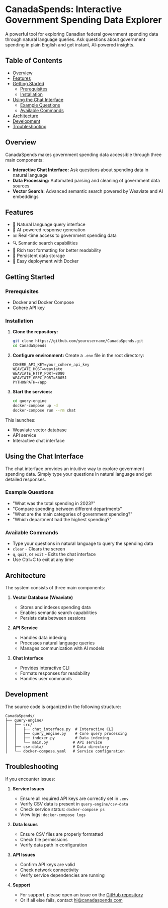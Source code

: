 # CanadaSpends: Interactive Government Spending Data Explorer

A powerful tool for exploring Canadian federal government spending data through natural language queries. Ask questions about government spending in plain English and get instant, AI-powered insights.

## Table of Contents
- [Overview](#overview)
- [Features](#features)
- [Getting Started](#getting-started)
  - [Prerequisites](#prerequisites)
  - [Installation](#installation)
- [Using the Chat Interface](#using-the-chat-interface)
  - [Example Questions](#example-questions)
  - [Available Commands](#available-commands)
- [Architecture](#architecture)
- [Development](#development)
- [Troubleshooting](#troubleshooting)

## Overview

CanadaSpends makes government spending data accessible through three main components:
- **Interactive Chat Interface:** Ask questions about spending data in natural language
- **Data Processing:** Automated parsing and cleaning of government data sources
- **Vector Search:** Advanced semantic search powered by Weaviate and AI embeddings

## Features

- 💬 Natural language query interface
- 🤖 AI-powered response generation
- 📊 Real-time access to government spending data
- 🔍 Semantic search capabilities
- 🎨 Rich text formatting for better readability
- 🔄 Persistent data storage
- 🐳 Easy deployment with Docker

## Getting Started

### Prerequisites

- Docker and Docker Compose
- Cohere API key

### Installation

1. **Clone the repository:**
   ```bash
   git clone https://github.com/yourusername/CanadaSpends.git
   cd CanadaSpends
   ```

2. **Configure environment:**
   Create a `.env` file in the root directory:
   ```env
   COHERE_API_KEY=your_cohere_api_key
   WEAVIATE_HOST=weaviate
   WEAVIATE_HTTP_PORT=8080
   WEAVIATE_GRPC_PORT=50051
   PYTHONPATH=/app
   ```

3. **Start the services:**
   ```bash
   cd query-engine
   docker-compose up -d
   docker-compose run --rm chat
   ```

This launches:
- Weaviate vector database
- API service
- Interactive chat interface

## Using the Chat Interface

The chat interface provides an intuitive way to explore government spending data. Simply type your questions in natural language and get detailed responses.

### Example Questions

- "What was the total spending in 2023?"
- "Compare spending between different departments"
- "What are the main categories of government spending?"
- "Which department had the highest spending?"

### Available Commands

- Type your questions in natural language to query the spending data
- `clear` - Clears the screen
- `q`, `quit`, or `exit` - Exits the chat interface
- Use Ctrl+C to exit at any time

## Architecture

The system consists of three main components:

1. **Vector Database (Weaviate)**
   - Stores and indexes spending data
   - Enables semantic search capabilities
   - Persists data between sessions

2. **API Service**
   - Handles data indexing
   - Processes natural language queries
   - Manages communication with AI models

3. **Chat Interface**
   - Provides interactive CLI
   - Formats responses for readability
   - Handles user commands

## Development

The source code is organized in the following structure:

```
CanadaSpends/
├── query-engine/
│   ├── src/
│   │   ├── chat_interface.py  # Interactive CLI
│   │   ├── query_engine.py    # Core query processing
│   │   ├── indexer.py         # Data indexing
│   │   └── main.py           # API service
│   ├── csv-data/             # Data directory
│   └── docker-compose.yaml   # Service configuration
```

## Troubleshooting

If you encounter issues:

1. **Service Issues**
   - Ensure all required API keys are correctly set in `.env`
   - Verify CSV data is present in `query-engine/csv-data`
   - Check service status: `docker-compose ps`
   - View logs: `docker-compose logs`

2. **Data Issues**
   - Ensure CSV files are properly formatted
   - Check file permissions
   - Verify data path in configuration

3. **API Issues**
   - Confirm API keys are valid
   - Check network connectivity
   - Verify service dependencies are running

4. **Support**
    - For support, please open an issue on the [GitHub repository](https://github.com/yourusername/CanadaSpends/issues)
    - Or if all else fails, contact [hi@canadaspends.com](mailto:hi@canadaspends.com)
